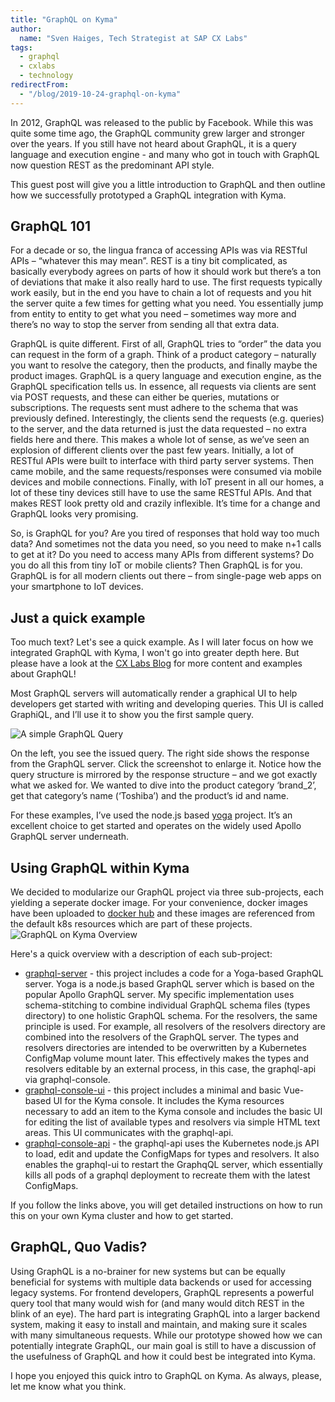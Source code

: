 ```yaml
---
title: "GraphQL on Kyma"
author:
  name: "Sven Haiges, Tech Strategist at SAP CX Labs"
tags:
  - graphql
  - cxlabs
  - technology
redirectFrom:
  - "/blog/2019-10-24-graphql-on-kyma"
---
```


In 2012, GraphQL was released to the public by Facebook. While this was quite some time ago, the GraphQL community grew larger and stronger over the years. If you still have not heard about GraphQL, it is a query language and execution engine - and many who got in touch with GraphQL now question REST as the predominant API style. 

This guest post will give you a little introduction to GraphQL and then outline how we successfully prototyped a GraphQL integration with Kyma. 

<!-- overview -->

## GraphQL 101
For a decade or so, the lingua franca of accessing APIs was via RESTful APIs – “whatever this may mean”. REST is a tiny bit complicated, as basically everybody agrees on parts of how it should work but there’s a ton of deviations that make it also really hard to use. The first requests typically work easily, but in the end you have to chain a lot of requests and you hit the server quite a few times for getting what you need. You essentially jump from entity to entity to get what you need – sometimes way more and there’s no way to stop the server from sending all that extra data.

GraphQL is quite different. First of all, GraphQL tries to “order” the data you can request in the form of a graph. Think of a product category – naturally you want to resolve the category, then the products, and finally maybe the product images. GraphQL is a query language and execution engine, as the GraphQL specification tells us. In essence, all requests via clients are sent via POST requests, and these can either be queries, mutations or subscriptions. The requests sent must adhere to the schema that was previously defined. Interestingly, the clients send the requests (e.g. queries) to the server, and the data returned is just the data requested – no extra fields here and there. This makes a whole lot of sense, as we’ve seen an explosion of different clients over the past few years. Initially, a lot of RESTful APIs were built to interface with third party server systems. Then came mobile, and the same requests/responses were consumed via mobile devices and mobile connections. Finally, with IoT present in all our homes, a lot of these tiny devices still have to use the same RESTful APIs. And that makes REST look pretty old and crazily inflexible. It’s time for a change and GraphQL looks very promising.

So, is GraphQL for you? Are you tired of responses that hold way too much data? And sometimes not the data you need, so you need to make n+1 calls to get at it? Do you need to access many APIs from different systems? Do you do all this from tiny IoT or mobile clients? Then GraphQL is for you. GraphQL is for all modern clients out there – from single-page web apps on your smartphone to IoT devices. 

## Just a quick example
Too much text? Let's see a quick example. As I will later focus on how we integrated GraphQL with Kyma, I won't go into greater depth here. But please have a look at the [CX Labs Blog](https://cxlabs.sap.com/2019/05/15/graphql-on-kyma/) for more content and examples about GraphQL!

Most GraphQL servers will automatically render a graphical UI to help developers get started with writing and developing queries. This UI is called GraphiQL, and I’ll use it to show you the first sample query.

![A simple GraphQL Query](./example1.png)

On the left, you see the issued query. The right side shows the response from the GraphQL server. Click the screenshot to enlarge it. Notice how the query structure is mirrored by the response structure – and we got exactly what we asked for. We wanted to dive into the product category ‘brand_2’, get that category’s name (‘Toshiba’) and the product’s id and name.

For these examples, I’ve used the node.js based [yoga](https://github.com/prisma/graphql-yoga/) project. It’s an excellent choice to get started and operates on the widely used Apollo GraphQL server underneath.

## Using GraphQL within Kyma
We decided to modularize our GraphQL project via three sub-projects, each yielding a seperate docker image. For your convenience, docker images have been uploaded to [docker hub](https://hub.docker.com/r/hansamann/graphql-server) and these images are referenced from the default k8s resources which are part of these projects.
![GraphQL on Kyma Overview](./architecture.png)

Here's a quick overview with a description of each sub-project:
- [graphql-server](https://github.com/hansamann/synolo/blob/master/graphql-server/README.md) - this project includes a code for a Yoga-based GraphQL server. Yoga is a node.js based GraphQL server which is based on the popular Apollo GraphQL server. My specific implementation uses schema-stitching to combine individual GraphQL schema files (types directory) to one holistic GraphQL schema. For the resolvers, the same principle is used. For example, all resolvers of the resolvers directory are combined into the resolvers of the GraphQL server. The types and resolvers directories are intended to be overwritten by a Kubernetes ConfigMap volume mount later. This effectively makes the types and resolvers editable by an external process, in this case, the graphql-api via graphql-console.
- [graphql-console-ui](https://github.com/hansamann/synolo/blob/master/graphql-console-ui/README.md) - this project includes a minimal and basic Vue-based UI for the Kyma console. It includes the Kyma resources necessary to add an item to the Kyma console and includes the basic UI for editing the list of available types and resolvers via simple HTML text areas. This UI communicates with the graphql-api.
- [graphql-console-api](https://github.com/hansamann/synolo/blob/master/graphql-console-api/README.md) - the graphql-api uses the Kubernetes node.js API to load, edit and update the ConfigMaps for types and resolvers. It also enables the graphql-ui to restart the GraphqQL server, which essentially kills all pods of a graphql deployment to recreate them with the latest ConfigMaps.

If you follow the links above, you will get detailed instructions on how to run this on your own Kyma cluster and how to get started. 

## GraphQL, Quo Vadis?
Using GraphQL is a no-brainer for new systems but can be equally beneficial for systems with multiple data backends or used for accessing legacy systems. For frontend developers, GraphQL represents a powerful query tool that many would wish for (and many would ditch REST in the blink of an eye). The hard part is integrating GraphQL into a larger backend system, making it easy to install and maintain, and making sure it scales with many simultaneous requests. While our prototype showed how we can potentially integrate GraphQL, our main goal is still to have a discussion of the usefulness of GraphQL and how it could best be integrated into Kyma. 

I hope you enjoyed this quick intro to GraphQL on Kyma. As always, please, let me know what you think.


